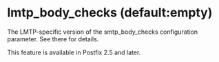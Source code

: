 # lmtp_body_checks (default:empty) 

 The LMTP-specific version of the smtp_body_checks configuration
parameter. See there for details. 

 This feature is available in Postfix 2.5 and later. 


